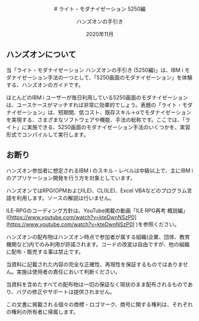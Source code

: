 <center>
# ライト・モダナイゼーション 5250編 <P>ハンズオンの手引き</P>
2020年11月
</center>

## ハンズオンについて

当「ライト・モダナイゼーション ハンズオンの手引き (5250編)」は、IBM i モダナイゼーション手法の一つとして、「5250画面のモダナイゼーション」を体験する、ハンズオンのガイドです。

ほとんどのIBM i ユーザーが毎日利用している5250画面のモダナイゼーションは、ユースケースがマッチすれば非常に効果的でしょう。表題の「ライト・モダナイゼーション」は、短期間、低コスト、既存スキル＋αでモダナイゼーションを実現する、さまざまなソフトウェアや機能、手法の総称です。ここでは、「ライト」に実施できる、5250画面のモダナイゼーション手法のいくつかを、実習形式でコンパイルして実行します。

## お断り

ハンズオン参加者に想定されるIBM i のスキル・レベルは中級以上で、主にIBM i のアプリケーション開発を行う方を対象としています。

ハンズオンではRPG(OPMおよびILE)、CL(ILE)、Excel VBAなどのプログラム言語を利用します。ソースの解説は行いません。

ILE-RPGのコーディング方針は、YouTube掲載の動画「ILE RPG再考 概説編」([https://www.youtube.com/watch?v=kteDwnNSzP0](https://www.youtube.com/watch?v=kteDwnNSzP0) )を参照ください。

ハンズオンの配布物はハンズオン時点で参加者が属する組織(企業、団体、教育機関など)内でのみ利用が許諾されます。コードの改変は自由ですが、他の組織に配布・販売する事は禁止です。

当資料に記載された内容の完全な正確性、再現性を保証するものではありません。実施は使用者の責任において判断ください。

当資料を含めたすべての配布物は一切の保証なく現状のまま配布されるものであり、バグの修正やサポートは提供されません。

この文書に掲載される個々の商標・ロゴマーク、商号に関する権利は、それぞれの権利の所有者に帰属します。
